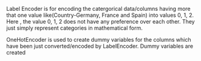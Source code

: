 Label Encoder is for encoding the catergorical data/columns having more that one value like(Country-Germany, France and Spain) into values 0, 1, 2. Here , the value 0, 1, 2 does not have any preference over each other. They just simply represent categories in mathematical form.

OneHotEncoder is used to create dummy variables for the columns which have been just converted/encoded by LabelEncoder. Dummy variables are created 
<!--stackedit_data:
eyJoaXN0b3J5IjpbLTc2MTI2ODYzOCw3MjUxNzE1NjNdfQ==
-->
